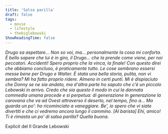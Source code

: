 ```yaml
---
title: 'Salsa parilla'
draft: false
tags:
  - movie
  - lifestyle
  - thebiglebowski
ShowReadingTime: false
---
```




_Drugo sa aspettare... Non so voi, ma... personalmente la cosa mi conforta. È bello sapere che lui è in giro, il Drugo... che la prende come viene, per noi peccatori. Accidenti! Spero proprio che la vinca, la finale! Con questo direi che abbiamo concluso, è praticamente tutto. Le cose sembrano essersi messe bene per Drugo e Walter. È stata una bella storia, pulita, non vi sembra? Mi ha fatto proprio ridere. Almeno in certi punti. Mi è dispiaciuto che Donny se ne sia andato, ma d'altra parte ho saputo che c'è un piccolo Lebowski in arrivo. Credo che sia questo il modo in cui la dannata commedia umana procede e si perpetua: di generazione in generazione la carovana che va ad Ovest attraverso il deserto, nel tempo, fino a... Ma guarda un po': ho ricominciato a vaneggiare. Be', io spero che vi siate divertiti e che ci vedremo ancora lungo il cammino. [Al barista] Ehi, amico! Ti è rimasta un po' di salsa parilla? Quella buona._


Explicit del Il Grande Lebowski
